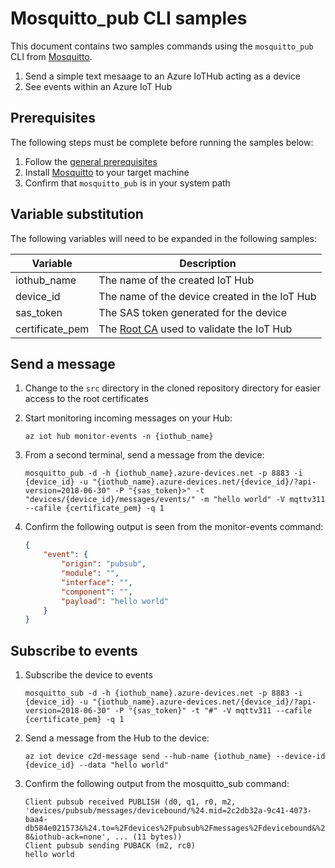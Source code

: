 # Mosquitto_pub CLI samples

This document contains two samples commands using the `mosquitto_pub` CLI from [Mosquitto](https://mosquitto.org).

1. Send a simple text mesaage to an Azure IoTHub acting as a device
1. See events within an Azure IoT Hub

## Prerequisites

The following steps must be complete before running the samples below:

1. Follow the [general prerequisites](/README.md#general-rerequisites)
1. Install [Mosquitto](https://mosquitto.org/download) to your target machine
1. Confirm that `mosquitto_pub` is in your system path

## Variable substitution

The following variables will need to be expanded in the following samples:

| Variable | Description |
|-|-|
| iothub_name | The name of the created IoT Hub |
| device_id | The name of the device created in the IoT Hub |
| sas_token | The SAS token generated for the device |
| certificate_pem | The [Root CA](/README.md#root-certificates) used to validate the IoT Hub |

## Send a message

1. Change to the `src` directory in the cloned repository directory for easier access to the root certificates

1. Start monitoring incoming messages on your Hub:

    ```Shell
    az iot hub monitor-events -n {iothub_name}
    ```

1. From a second terminal, send a message from the device:

    ```Shell
    mosquitto_pub -d -h {iothub_name}.azure-devices.net -p 8883 -i {device_id} -u "{iothub_name}.azure-devices.net/{device_id}/?api-version=2018-06-30" -P "{sas_token}>" -t "devices/{device_id}/messages/events/" -m "hello world" -V mqttv311 --cafile {certificate_pem} -q 1
    ```

3. Confirm the following output is seen from the monitor-events command:
    
    ```json
    {
        "event": {
            "origin": "pubsub",
            "module": "",
            "interface": "",
            "component": "",
            "payload": "hello world"
        }
    }
    ```

## Subscribe to events

1. Subscribe the device to events

    ```Shell
    mosquitto_sub -d -h {iothub_name}.azure-devices.net -p 8883 -i {device_id} -u "{iothub_name}.azure-devices.net/{device_id}/?api-version=2018-06-30" -P "{sas_token}" -t "#" -V mqttv311 --cafile {certificate_pem} -q 1
    ```

2. Send a message from the Hub to the device:

    ```Shell
    az iot device c2d-message send --hub-name {iothub_name} --device-id {device_id} --data "hello world"
    ```

3. Confirm the following output from the mosquitto_sub command:

    ```Output
    Client pubsub received PUBLISH (d0, q1, r0, m2, 'devices/pubsub/messages/devicebound/%24.mid=2c2db32a-9c41-4073-baa4-db584e021573&%24.to=%2Fdevices%2Fpubsub%2Fmessages%2Fdevicebound&%24.ce=utf-8&iothub-ack=none', ... (11 bytes))  
    Client pubsub sending PUBACK (m2, rc0)
    hello world
    ```
